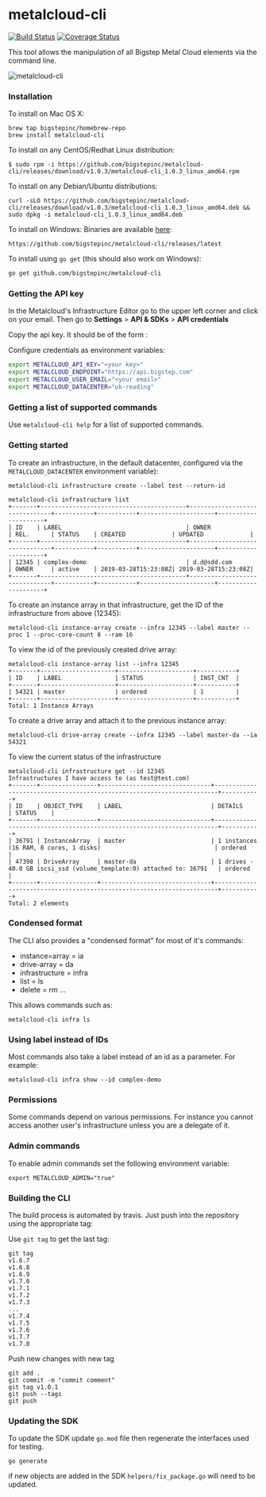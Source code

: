 # metalcloud-cli

[![Build Status](https://travis-ci.org/bigstepinc/metalcloud-cli.svg?branch=master)](https://travis-ci.org/bigstepinc/metalcloud-cli)
[![Coverage Status](https://coveralls.io/repos/github/bigstepinc/metalcloud-cli/badge.svg?branch=master)](https://coveralls.io/github/bigstepinc/metalcloud-cli?branch=master)

This tool allows the manipulation of all Bigstep Metal Cloud elements via the command line.

![metalcloud-cli](https://bigstep.com/assets/images/blog/2019/metalcloud-cli-animated.gif)


### Installation

To install on Mac OS X:
```
brew tap bigstepinc/homebrew-repo
brew install metalcloud-cli
```

To install on any CentOS/Redhat Linux distribution:
```
$ sudo rpm -i https://github.com/bigstepinc/metalcloud-cli/releases/download/v1.0.3/metalcloud-cli_1.0.3_linux_amd64.rpm
```

To install on any Debian/Ubuntu distributions:
```
curl -sLO https://github.com/bigstepinc/metalcloud-cli/releases/download/v1.0.3/metalcloud-cli_1.0.3_linux_amd64.deb && sudo dpkg -i metalcloud-cli_1.0.3_linux_amd64.deb
```

To install on Windows:
Binaries are available [here](https://github.com/bigstepinc/metalcloud-cli/releases/latest):
```
https://github.com/bigstepinc/metalcloud-cli/releases/latest
```


To install using `go get` (this should also work on Windows):
```bash
go get github.com/bigstepinc/metalcloud-cli
```

### Getting the API key

In the Metalcloud's Infrastructure Editor go to the upper left corner and click on your email. Then go to **Settings** > **API & SDKs** > **API credentials**

Copy the api key. It should be of the form <number>:<letters>

Configure credentials as environment variables:
```bash
export METALCLOUD_API_KEY="<your key>"
export METALCLOUD_ENDPOINT="https://api.bigstep.com"
export METALCLOUD_USER_EMAIL="<your email>"
export METALCLOUD_DATACENTER="uk-reading"
```

### Getting a list of supported commands

Use `metalcloud-cli help` for a list of supported commands.


### Getting started

To create an infrastructure, in the default datacenter, configured via the `METALCLOUD_DATACENTER` environment variable):
```
metalcloud-cli infrastructure create --label test --return-id
```

```
metalcloud-cli infrastructure list
+-------+-----------------------------------------+-------------------------------+-----------+-----------+---------------------+---------------------+
| ID    | LABEL                                   | OWNER                         | REL.      | STATUS    | CREATED             | UPDATED             |
+-------+-----------------------------------------+-------------------------------+-----------+-----------+---------------------+---------------------+
| 12345 | complex-demo                            | d.d@sdd.com                   | OWNER     | active    | 2019-03-28T15:23:08Z| 2019-03-28T15:23:08Z|
+-------+-----------------------------------------+-------------------------------+-----------+-----------+---------------------+---------------------+
```

To create an instance array in that infrastructure, get the ID of the infrastructure from above (12345):

```
metalcloud-cli instance-array create --infra 12345 --label master --proc 1 --proc-core-count 8 --ram 16
```

To view the id of the previously created drive array:

```
metalcloud-cli instance-array list --infra 12345
+-------+---------------------+---------------------+-----------+
| ID    | LABEL               | STATUS              | INST_CNT  |
+-------+---------------------+---------------------+-----------+
| 54321 | master              | ordered             | 1         |
+-------+---------------------+---------------------+-----------+
Total: 1 Instance Arrays
```

To create a drive array and attach it to the previous instance array:

```
metalcloud-cli drive-array create --infra 12345 --label master-da --ia 54321
```

To view the current status of the infrastructure

```
metalcloud-cli infrastructure get --id 12345
Infrastructures I have access to (as test@test.com)
+-------+----------------+-------------------------------+-----------------------------------------------------------------------+-----------+
| ID    | OBJECT_TYPE    | LABEL                         | DETAILS                                                               | STATUS    |
+-------+----------------+-------------------------------+-----------------------------------------------------------------------+-----------+
| 36791 | InstanceArray  | master                        | 1 instances (16 RAM, 8 cores, 1 disks)                                | ordered   |
| 47398 | DriveArray     | master-da                     | 1 drives - 40.0 GB iscsi_ssd (volume_template:0) attached to: 36791   | ordered   |
+-------+----------------+-------------------------------+-----------------------------------------------------------------------+-----------+
Total: 2 elements
```

### Condensed format

The CLI also provides a "condensed format" for most of it's commands:
* instance=array = ia
* drive-array = da
* infrastructure = infra
* list = ls
* delete = rm
...

This allows commands such as:
```
metalcloud-cli infra ls
```

### Using label instead of IDs

Most commands also take a label instead of an id as a parameter. For example:
```
metalcloud-cli infra show --id complex-demo
```


### Permissions

Some commands depend on various permissions. For instance you cannot access another user's infrastructure unless you are a delegate of it. 


### Admin commands

To enable admin commands set the following environment variable:
```
export METALCLOUD_ADMIN="true"
```

### Building the CLI

The build process is automated by travis. Just push into the repository using the appropriate tag:

Use `git tag` to get the last tag:
```
git tag
v1.6.7
v1.6.8
v1.6.9
v1.7.0
v1.7.1
v1.7.2
v1.7.3
...
v1.7.4
v1.7.5
v1.7.6
v1.7.7
v1.7.8
```
Push new changes with new tag 
```
git add .
git commit -m "commit comment"
git tag v1.0.1
git push --tags
git push
```

### Updating the SDK

To update the SDK update `go.mod` file then regenerate the interfaces used for testing.
```
go generate
```
if new objects are added in the SDK `helpers/fix_package.go` will need to be updated.